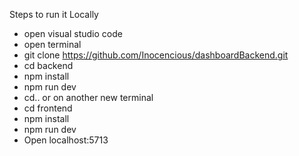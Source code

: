 Steps to run it Locally

- open visual studio code
- open terminal
- git clone https://github.com/Inocencious/dashboardBackend.git
- cd backend
- npm install
- npm run dev
- cd.. or on another new terminal
- cd frontend
- npm install
- npm run dev
- Open localhost:5713
